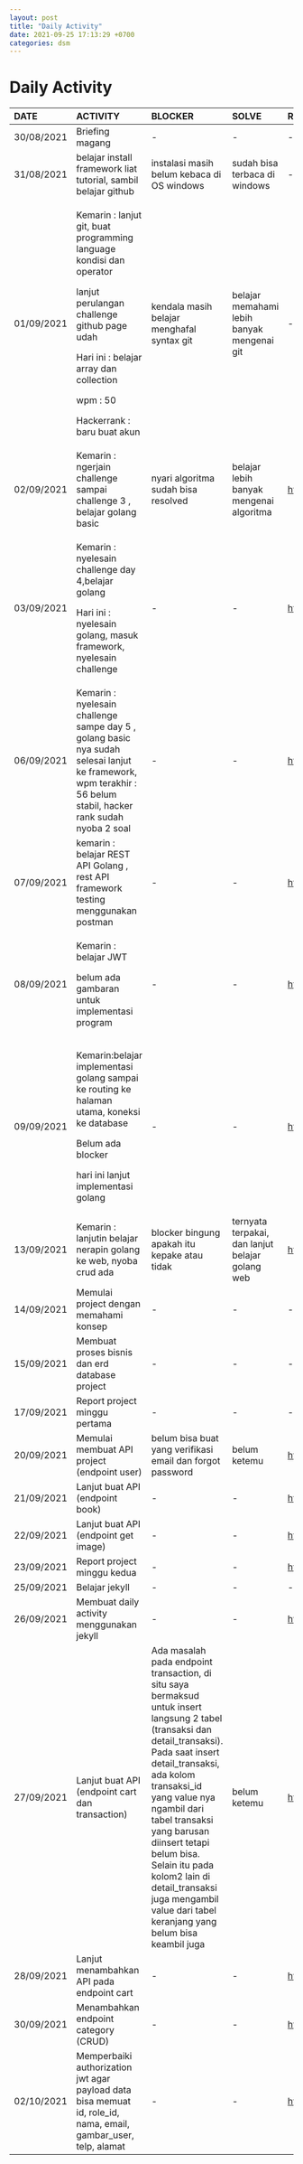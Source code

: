 ```yaml
---
layout: post
title: "Daily Activity"
date: 2021-09-25 17:13:29 +0700
categories: dsm
---
```


# Daily Activity

| DATE       | ACTIVITY                                                                                                                                                                                                                      | BLOCKER                                                                                                                                                                                                                                                                                                                                                                                             | SOLVE                                            | REPOSITORY                                                 |
| :--------- | :---------------------------------------------------------------------------------------------------------------------------------------------------------------------------------------------------------------------------- | :-------------------------------------------------------------------------------------------------------------------------------------------------------------------------------------------------------------------------------------------------------------------------------------------------------------------------------------------------------------------------------------------------- | :----------------------------------------------- | :--------------------------------------------------------- |
| 30/08/2021 | Briefing magang                                                                                                                                                                                                               | -                                                                                                                                                                                                                                                                                                                                                                                                   | -                                                | -                                                          |
| 31/08/2021 | belajar install framework liat tutorial, sambil belajar github                                                                                                                                                                | instalasi masih belum kebaca di OS windows                                                                                                                                                                                                                                                                                                                                                          | sudah bisa terbaca di windows                    | -                                                          |
| 01/09/2021 | <p>Kemarin : lanjut git, buat programming language kondisi dan operator</p><p>lanjut perulangan challenge github page udah</p><p>Hari ini : belajar array dan collection</p><p>wpm : 50</p><p>Hackerrank : baru buat akun</p> | kendala masih belajar menghafal syntax git                                                                                                                                                                                                                                                                                                                                                          | belajar memahami lebih banyak mengenai git       | -                                                          |
| 02/09/2021 | Kemarin : ngerjain challenge sampai challenge 3 , belajar golang basic                                                                                                                                                        | nyari algoritma sudah bisa resolved                                                                                                                                                                                                                                                                                                                                                                 | belajar lebih banyak mengenai algoritma          | <https://github.com/adhiardiansyah/RefactoryChallengeDay3> |
| 03/09/2021 | <p>Kemarin : nyelesain challenge day 4,belajar golang</p><p>Hari ini : nyelesain golang, masuk framework, nyelesain challenge</p>                                                                                             | -                                                                                                                                                                                                                                                                                                                                                                                                   | -                                                | <https://github.com/adhiardiansyah/RefactoryChallengeDay5> |
| 06/09/2021 | Kemarin : nyelesain challenge sampe day 5 , golang basic nya sudah selesai lanjut ke framework, wpm terakhir : 56 belum stabil, hacker rank sudah nyoba 2 soal                                                                | -                                                                                                                                                                                                                                                                                                                                                                                                   | -                                                | <https://github.com/adhiardiansyah/golang-rest-api>        |
| 07/09/2021 | kemarin : belajar REST API Golang , rest API framework testing menggunakan postman                                                                                                                                            | -                                                                                                                                                                                                                                                                                                                                                                                                   | -                                                | <https://github.com/adhiardiansyah/gin-gonic-rest-api>     |
| 08/09/2021 | <p>Kemarin : belajar JWT</p><p>belum ada gambaran untuk implementasi program</p>                                                                                                                                              | -                                                                                                                                                                                                                                                                                                                                                                                                   | -                                                | <https://github.com/adhiardiansyah/gin-gonic-restful-api>  |
| 09/09/2021 | <p>Kemarin:belajar implementasi golang sampai ke routing ke halaman utama, koneksi ke database</p><p>Belum ada blocker</p><p>hari ini lanjut implementasi golang</p>                                                          | -                                                                                                                                                                                                                                                                                                                                                                                                   | -                                                | <https://github.com/adhiardiansyah/goweb>                  |
| 13/09/2021 | Kemarin : lanjutin belajar nerapin golang ke web, nyoba crud ada                                                                                                                                                              | blocker bingung apakah itu kepake atau tidak                                                                                                                                                                                                                                                                                                                                                        | ternyata terpakai, dan lanjut belajar golang web | <https://github.com/adhiardiansyah/goshop>                 |
| 14/09/2021 | Memulai project dengan memahami konsep                                                                                                                                                                                        | -                                                                                                                                                                                                                                                                                                                                                                                                   | -                                                | -                                                          |
| 15/09/2021 | Membuat proses bisnis dan erd database project                                                                                                                                                                                | -                                                                                                                                                                                                                                                                                                                                                                                                   | -                                                | -                                                          |
| 17/09/2021 | Report project minggu pertama                                                                                                                                                                                                 | -                                                                                                                                                                                                                                                                                                                                                                                                   | -                                                | -                                                          |
| 20/09/2021 | Memulai membuat API project (endpoint user)                                                                                                                                                                                   | belum bisa buat yang verifikasi email dan forgot password                                                                                                                                                                                                                                                                                                                                           | belum ketemu                                     | <https://github.com/adhiardiansyah/bookstore-rest-api>     |
| 21/09/2021 | Lanjut buat API (endpoint book)                                                                                                                                                                                               | -                                                                                                                                                                                                                                                                                                                                                                                                   | -                                                | <https://github.com/adhiardiansyah/bookstore-rest-api>     |
| 22/09/2021 | Lanjut buat API (endpoint get image)                                                                                                                                                                                          | -                                                                                                                                                                                                                                                                                                                                                                                                   | -                                                | <https://github.com/adhiardiansyah/bookstore-rest-api>     |
| 23/09/2021 | Report project minggu kedua                                                                                                                                                                                                   | -                                                                                                                                                                                                                                                                                                                                                                                                   | -                                                | <https://github.com/adhiardiansyah/bookstore-rest-api>     |
| 25/09/2021 | Belajar jekyll                                                                                                                                                                                                                | -                                                                                                                                                                                                                                                                                                                                                                                                   | -                                                | -                                                          |
| 26/09/2021 | Membuat daily activity menggunakan jekyll                                                                                                                                                                                     | -                                                                                                                                                                                                                                                                                                                                                                                                   | -                                                | <https://adhiardiansyah.xyz/magang_refactory/>             |
| 27/09/2021 | Lanjut buat API (endpoint cart dan transaction)                                                                                                                                                                               | Ada masalah pada endpoint transaction, di situ saya bermaksud untuk insert langsung 2 tabel (transaksi dan detail_transaksi). Pada saat insert detail_transaksi, ada kolom transaksi_id yang value nya ngambil dari tabel transaksi yang barusan diinsert tetapi belum bisa. Selain itu pada kolom2 lain di detail_transaksi juga mengambil value dari tabel keranjang yang belum bisa keambil juga | belum ketemu                                     | <https://github.com/adhiardiansyah/bookstore-rest-api>     |
| 28/09/2021 | Lanjut menambahkan API pada endpoint cart                                                                                                                                                                                     | -                                                                                                                                                                                                                                                                                                                                                                                                   | -                                                | <https://github.com/adhiardiansyah/bookstore-rest-api>     |
| 30/09/2021 | Menambahkan endpoint category (CRUD)                                                                                                                                                                                          | -                                                                                                                                                                                                                                                                                                                                                                                                   | -                                                | <https://github.com/adhiardiansyah/bookstore-rest-api>     |
| 02/10/2021 | Memperbaiki authorization jwt agar payload data bisa memuat id, role_id, nama, email, gambar_user, telp, alamat                                                                                                               | -                                                                                                                                                                                                                                                                                                                                                                                                   | -                                                | <https://github.com/adhiardiansyah/bookstore-rest-api>     |
